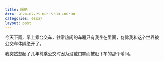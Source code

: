 ```yaml
---
title: 隔绝
date: 2024-07-25 08:15:00 +08:00
categories: essay
layout: post
---
```


今天下雨，早上乘公交车，往常热闹的车厢只有我坐在里面，仿佛我和这个世界被公交车体隔绝开了。

我突然想起了几年前乘公交时因为没戴口罩而被赶下车的那个瞬间。
